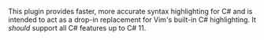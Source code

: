 This plugin provides faster, more accurate syntax highlighting for C# and is intended to act as a drop-in replacement for Vim's built-in C# highlighting. It _should_ support all C# features up to C# 11.
